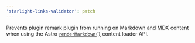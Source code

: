 ```yaml
---
'starlight-links-validator': patch
---
```


Prevents plugin remark plugin from running on Markdown and MDX content when using the Astro [`renderMarkdown()`](https://docs.astro.build/en/reference/content-loader-reference/#rendermarkdown) content loader API.
